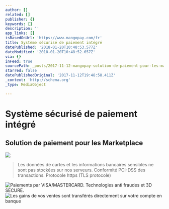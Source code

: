 ```yaml
---
author: []
related: []
publisher: {}
keywords: []
description: ''
app_links: []
isBasedOnUrl: 'https://www.mangopay.com/fr'
title: Système sécurisé de paiement intégré
datePublished: '2018-01-20T10:48:53.577Z'
dateModified: '2018-01-20T10:48:52.657Z'
via: {}
inFeed: true
sourcePath: _posts/2017-11-12-mangopay-solution-de-paiement-pour-les-marketplaces-acce.md
starred: false
datePublishedOriginal: '2017-11-12T19:48:58.411Z'
_context: 'http://schema.org'
_type: MediaObject

---
```

# Système sécurisé de paiement intégré

## Solution de paiement pour les Marketplace
![](https://the-grid-user-content.s3-us-west-2.amazonaws.com/5fc19573-d724-41ba-9f0a-bb64619c5a24.png)

> Les données de cartes et les informations bancaires sensibles ne sont pas stockées sur nos serveurs. Conformité PCI-DSS des transactions. Protocole https (TLS protocole)

![Paiements par VISA/MASTERCARD. Technologies anti fraudes et 3D SECURE.](https://the-grid-user-content.s3-us-west-2.amazonaws.com/a663e3c0-1b4f-4b44-b245-09bf3f41b409.png)
![Les gains de vos ventes sont transférés directement sur votre compte en banque](https://the-grid-user-content.s3-us-west-2.amazonaws.com/47a1ae90-0335-4116-a0da-44c67bf58999.png)